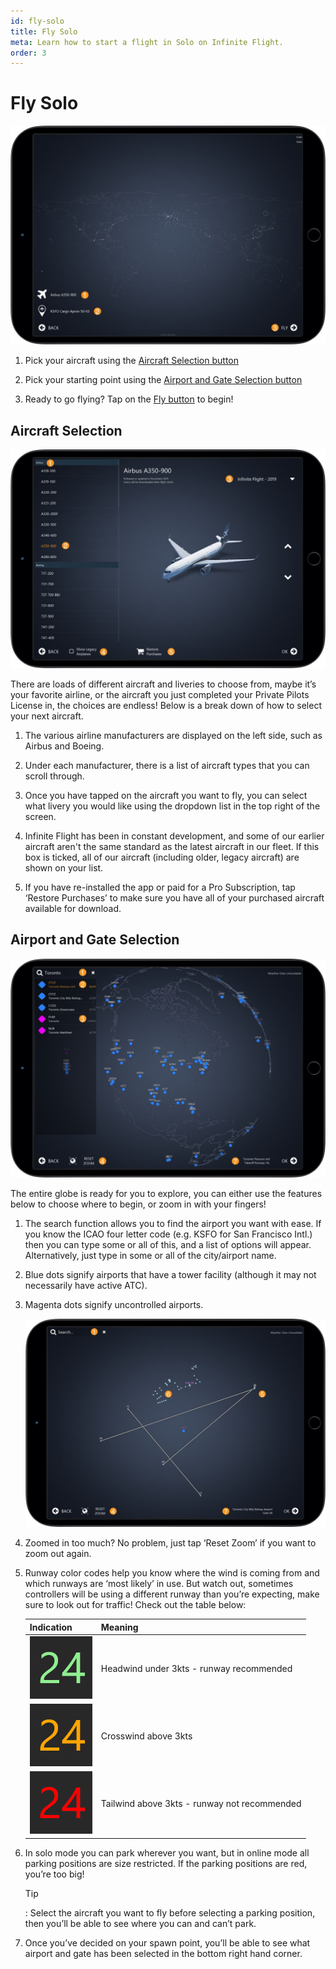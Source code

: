 ```yaml
---
id: fly-solo
title: Fly Solo
meta: Learn how to start a flight in Solo on Infinite Flight.
order: 3
---
```


# Fly Solo

![Solo Page](_images/manual/frames/fly-solo.jpg)



1. Pick your aircraft using the [Aircraft Selection button](#aircraft-selection)

   

2. Pick your starting point using the [Airport and Gate Selection button](#airport-and-gate-selection)

   

3. Ready to go flying? Tap on the [Fly button](/docs/manual/pilot-user-interface/fly) to begin!

 

## Aircraft Selection

![Aircraft Page](_images/manual/frames/aircraft-page.jpg)



There are loads of different aircraft and liveries to choose from, maybe it’s your favorite airline, or the aircraft you just completed your Private Pilots License in, the choices are endless! Below is a break down of how to select your next aircraft.



1. The various airline manufacturers are displayed on the left side, such as Airbus and Boeing.

   

2. Under each manufacturer, there is a list of aircraft types that you can scroll through.

   

3. Once you have tapped on the aircraft you want to fly, you can select what livery you would like using the dropdown list in the top right of the screen.

   

4. Infinite Flight has been in constant development, and some of our earlier aircraft aren't the same standard as the latest aircraft in our fleet. If this box is ticked, all of our aircraft (including older, legacy aircraft) are shown on your list.

   

5. If you have re-installed the app or paid for a Pro Subscription, tap ‘Restore Purchases’ to make sure you have all of your purchased aircraft available for download.

 

## Airport and Gate Selection

![Map Zoomed Out](_images/manual/frames/map-zoomed-out.jpg)



The entire globe is ready for you to explore, you can either use the features below to choose where to begin, or zoom in with your fingers!

 

1. The search function allows you to find the airport you want with ease. If you know the ICAO four letter code (e.g. KSFO for San Francisco Intl.) then you can type some or all of this, and a list of options will appear. Alternatively, just type in some or all of the city/airport name. 

   

2. Blue dots signify airports that have a tower facility (although it may not necessarily have active ATC).

 

3. Magenta dots signify uncontrolled airports.

   ![Map Zoomed In](_images/manual/frames/map-zoomed-in.jpg)

   

4. Zoomed in too much? No problem, just tap ‘Reset Zoom’ if you want to zoom out again.

   

5. Runway color codes help you know where the wind is coming from and which runways are ‘most likely’ in use. But watch out, sometimes controllers will be using a different runway than you’re expecting, make sure to look out for traffic! Check out the table below:

    | Indication                                                 | Meaning                                      |
    | ---------------------------------------------------------- | -------------------------------------------- |
    | ![Green Runway](_images/manual/tables/weather-green.png)   | Headwind under 3kts - runway recommended     |
    | ![Orange Runway](_images/manual/tables/weather-orange.png) | Crosswind above 3kts                         |
    | ![Red Runway](_images/manual/tables/weather-red.png)       | Tailwind above 3kts - runway not recommended |

    

6. In solo mode you can park wherever you want, but in online mode all parking positions are size restricted. If the parking positions are red, you’re too big! 

    

    Tip

    : Select the aircraft you want to fly before selecting a parking position, then you’ll be able to see where you can and can’t park.

    

7. Once you’ve decided on your spawn point, you’ll be able to see what airport and gate has been selected in the bottom right hand corner.

 


